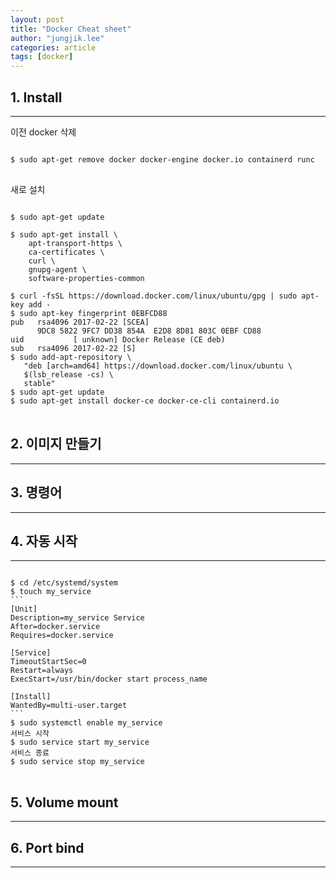 ```yaml
---
layout: post
title: "Docker Cheat sheet"
author: "jungjik.lee"
categories: article
tags: [docker]
---
```


## 1. Install
---
이전 docker 삭제
<pre>
<code>
$ sudo apt-get remove docker docker-engine docker.io containerd runc
</code>
</pre>

새로 설치
<pre>
<code>
$ sudo apt-get update

$ sudo apt-get install \
    apt-transport-https \
    ca-certificates \
    curl \
    gnupg-agent \
    software-properties-common

$ curl -fsSL https://download.docker.com/linux/ubuntu/gpg | sudo apt-key add -
$ sudo apt-key fingerprint 0EBFCD88
pub   rsa4096 2017-02-22 [SCEA]
      9DC8 5822 9FC7 DD38 854A  E2D8 8D81 803C 0EBF CD88
uid           [ unknown] Docker Release (CE deb) <docker@docker.com>
sub   rsa4096 2017-02-22 [S]
$ sudo add-apt-repository \
   "deb [arch=amd64] https://download.docker.com/linux/ubuntu \
   $(lsb_release -cs) \
   stable"
$ sudo apt-get update
$ sudo apt-get install docker-ce docker-ce-cli containerd.io
</code>
</pre>

## 2. 이미지 만들기
---

## 3. 명령어
---

## 4. 자동 시작
---
<pre>
<code>
$ cd /etc/systemd/system
$ touch my_service
```
[Unit]
Description=my_service Service
After=docker.service
Requires=docker.service

[Service]
TimeoutStartSec=0
Restart=always
ExecStart=/usr/bin/docker start process_name

[Install]
WantedBy=multi-user.target
```
$ sudo systemctl enable my_service
서비스 시작
$ sudo service start my_service
서비스 종료
$ sudo service stop my_service
</code>
</pre>

## 5. Volume mount
---

## 6. Port bind
---
